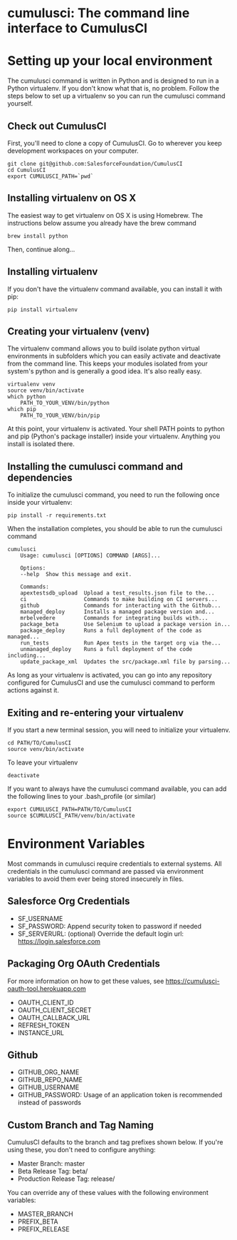 # cumulusci: The command line interface to CumulusCI

# Setting up your local environment
The cumulusci command is written in Python and is designed to run in a Python virtualenv.  If you don't know what that is, no problem.  Follow the steps below to set up a virtualenv so you can run the cumulusci command yourself.

## Check out CumulusCI

First, you'll need to clone a copy of CumulusCI.  Go to wherever you keep development workspaces on your computer.

    git clone git@github.com:SalesforceFoundation/CumulusCI
    cd CumulusCI
    export CUMULUSCI_PATH=`pwd`

## Installing virtualenv on OS X

The easiest way to get virtualenv on OS X is using Homebrew.  The instructions below assume you already have the brew command

    brew install python

Then, continue along...

## Installing virtualenv

If you don't have the virtualenv command available, you can install it with pip:

    pip install virtualenv

## Creating your virtualenv (venv)

The virtualenv command allows you to build isolate python virtual environments in subfolders which you can easily activate and deactivate from the command line.  This keeps your modules isolated from your system's python and is generally a good idea.  It's also really easy.

    virtualenv venv
    source venv/bin/activate
    which python
        PATH_TO_YOUR_VENV/bin/python
    which pip
        PATH_TO_YOUR_VENV/bin/pip
    
At this point, your virtualenv is activated.  Your shell PATH points to python and pip (Python's package installer) inside your virtualenv.  Anything you install is isolated there.

## Installing the cumulusci command and dependencies

To initialize the cumulusci command, you need to run the following once inside your virtualenv:

    pip install -r requirements.txt

When the installation completes, you should be able to run the cumulusci command

    cumulusci
        Usage: cumulusci [OPTIONS] COMMAND [ARGS]...
        
        Options:
        --help  Show this message and exit.

        Commands:
        apextestsdb_upload  Upload a test_results.json file to the...
        ci                  Commands to make building on CI servers...
        github              Commands for interacting with the Github...
        managed_deploy      Installs a managed package version and...
        mrbelvedere         Commands for integrating builds with...
        package_beta        Use Selenium to upload a package version in...
        package_deploy      Runs a full deployment of the code as managed...
        run_tests           Run Apex tests in the target org via the...
        unmanaged_deploy    Runs a full deployment of the code including...
        update_package_xml  Updates the src/package.xml file by parsing...

As long as your virtualenv is activated, you can go into any repository configured for CumulusCI and use the cumulusci command to perform actions against it.

## Exiting and re-entering your virtualenv

If you start a new terminal session, you will need to initialize your virtualenv.

    cd PATH/TO/CumulusCI
    source venv/bin/activate

To leave your virtualenv

    deactivate

If you want to always have the cumulusci command available, you can add the following lines to your .bash_profile (or similar)

    export CUMULUSCI_PATH=PATH/TO/CumulusCI
    source $CUMULUSCI_PATH/venv/bin/activate

# Environment Variables

Most commands in cumulusci require credentials to external systems.  All credentials in the cumulusci command are passed via environment variables to avoid them ever being stored insecurely in files.

## Salesforce Org Credentials

* SF_USERNAME
* SF_PASSWORD: Append security token to password if needed
* SF_SERVERURL: (optional) Override the default login url: https://login.salesforce.com

## Packaging Org OAuth Credentials

For more information on how to get these values, see https://cumulusci-oauth-tool.herokuapp.com

* OAUTH_CLIENT_ID
* OAUTH_CLIENT_SECRET
* OAUTH_CALLBACK_URL
* REFRESH_TOKEN
* INSTANCE_URL

## Github

* GITHUB_ORG_NAME
* GITHUB_REPO_NAME
* GITHUB_USERNAME
* GITHUB_PASSWORD: Usage of an application token is recommended instead of passwords

## Custom Branch and Tag Naming

CumulusCI defaults to the branch and tag prefixes shown below.  If you're using these, you don't need to configure anything:

* Master Branch: master
* Beta Release Tag: beta/
* Production Release Tag: release/

You can override any of these values with the following environment variables:

* MASTER_BRANCH
* PREFIX_BETA
* PREFIX_RELEASE
